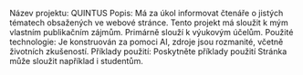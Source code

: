 Název projektu: QUINTUS
Popis: Má za úkol informovat čtenáře o jistých tématech obsažených ve webové stránce. Tento projekt má sloužit k mým vlastním publikačním zájmům. Primárně slouží k výukovým účelům.
Použité technologie: Je konstruován za pomoci AI, zdroje jsou rozmanité, včetně životních zkušeností.
Příklady použití: Poskytněte příklady použití Stránka může sloužit například i studentům. 
